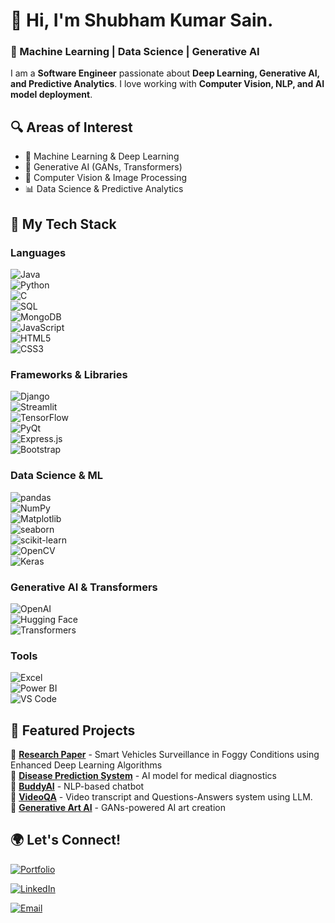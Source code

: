 # 👋 Hi, I'm Shubham Kumar Sain.  
### 🚀 Machine Learning | Data Science | Generative AI  

I am a **Software Engineer** passionate about **Deep Learning, Generative AI, and Predictive Analytics**. I love working with **Computer Vision, NLP, and AI model deployment**.

## 🔍 Areas of Interest  
- 🧠 Machine Learning & Deep Learning  
- 🤖 Generative AI (GANs, Transformers)  
- 🔬 Computer Vision & Image Processing  
- 📊 Data Science & Predictive Analytics  

## 🚀 My Tech Stack  

### Languages  
![Java](https://img.shields.io/badge/Java-007396?style=for-the-badge&logo=java&logoColor=white)  
![Python](https://img.shields.io/badge/Python-3776AB?style=for-the-badge&logo=python&logoColor=white)  
![C](https://img.shields.io/badge/C-00599C?style=for-the-badge&logo=c&logoColor=white)  
![SQL](https://img.shields.io/badge/SQL-4479A1?style=for-the-badge&logo=mysql&logoColor=white)  
![MongoDB](https://img.shields.io/badge/MongoDB-47A248?style=for-the-badge&logo=mongodb&logoColor=white)  
![JavaScript](https://img.shields.io/badge/JavaScript-F7DF1E?style=for-the-badge&logo=javascript&logoColor=black)  
![HTML5](https://img.shields.io/badge/HTML5-E34F26?style=for-the-badge&logo=html5&logoColor=white)  
![CSS3](https://img.shields.io/badge/CSS3-1572B6?style=for-the-badge&logo=css3&logoColor=white)  

### Frameworks & Libraries  
![Django](https://img.shields.io/badge/Django-092E20?style=for-the-badge&logo=django&logoColor=white)  
![Streamlit](https://img.shields.io/badge/Streamlit-FF4B4B?style=for-the-badge&logo=streamlit&logoColor=white)  
![TensorFlow](https://img.shields.io/badge/TensorFlow-FF6F00?style=for-the-badge&logo=tensorflow&logoColor=white)  
![PyQt](https://img.shields.io/badge/PyQt-41CD52?style=for-the-badge&logo=qt&logoColor=white)  
![Express.js](https://img.shields.io/badge/Express.js-000000?style=for-the-badge&logo=express&logoColor=white)  
![Bootstrap](https://img.shields.io/badge/Bootstrap-7952B3?style=for-the-badge&logo=bootstrap&logoColor=white)  

### Data Science & ML  
![pandas](https://img.shields.io/badge/Pandas-150458?style=for-the-badge&logo=pandas&logoColor=white)  
![NumPy](https://img.shields.io/badge/NumPy-013243?style=for-the-badge&logo=numpy&logoColor=white)  
![Matplotlib](https://img.shields.io/badge/Matplotlib-0077B5?style=for-the-badge&logo=matplotlib&logoColor=white)  
![seaborn](https://img.shields.io/badge/Seaborn-3776AB?style=for-the-badge&logo=python&logoColor=white)  
![scikit-learn](https://img.shields.io/badge/scikit--learn-F7931E?style=for-the-badge&logo=scikit-learn&logoColor=white)  
![OpenCV](https://img.shields.io/badge/OpenCV-5C3EE8?style=for-the-badge&logo=opencv&logoColor=white)  
![Keras](https://img.shields.io/badge/Keras-D00000?style=for-the-badge&logo=keras&logoColor=white)  

### Generative AI & Transformers  
![OpenAI](https://img.shields.io/badge/OpenAI-412991?style=for-the-badge&logo=openai&logoColor=white)  
![Hugging Face](https://img.shields.io/badge/Hugging%20Face-FFD54F?style=for-the-badge&logo=huggingface&logoColor=black)  
![Transformers](https://img.shields.io/badge/Transformers-FF6F00?style=for-the-badge&logo=tensorflow&logoColor=white)  


### Tools  
![Excel](https://img.shields.io/badge/Excel-217346?style=for-the-badge&logo=microsoft-excel&logoColor=white)  
![Power BI](https://img.shields.io/badge/Power%20BI-F2C811?style=for-the-badge&logo=powerbi&logoColor=black)  
![VS Code](https://img.shields.io/badge/VS%20Code-007ACC?style=for-the-badge&logo=visual-studio-code&logoColor=white)  


## 📌 Featured Projects  
  
🔹 **[Research Paper](https://github.com/shubh637/Dehazer)** - Smart Vehicles Surveillance in Foggy Conditions using Enhanced Deep Learning Algorithms </br>
🔹 **[Disease Prediction System](https://github.com/shubh637/Disease_prediction)** - AI model for medical diagnostics  
🔹 **[BuddyAI](https://github.com/shubh637/BuddyAI)** - NLP-based chatbot  
🔹 **[VideoQA](https://github.com/shubh637/VideoQA-using-LLM)** - Video transcript and Questions-Answers system using LLM. </br>
🔹 **[Generative Art AI](https://github.com/shubh637/Text_to_Image_using_generative-AI)** - GANs-powered AI art creation



## 🌍 Let's Connect!  
[![Portfolio](https://img.shields.io/badge/Visit-Portfolio-orange?style=for-the-badge)](https://shubh637.github.io/portfolio/)

[![LinkedIn](https://img.shields.io/badge/LinkedIn-0A66C2?style=for-the-badge&logo=linkedin&logoColor=white)](https://www.linkedin.com/in/shubham-sain-b63882250/)  

[![Email](https://img.shields.io/badge/Email-D14836?style=for-the-badge&logo=gmail&logoColor=white)](mailto:shubhamsain9640@gmail.com)

